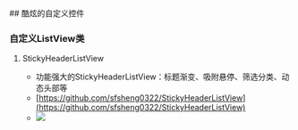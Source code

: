 <meta http-equiv="Content-Type" content="text/html;charset=utf-8">
## 酷炫的自定义控件

### 自定义ListView类

1. StickyHeaderListView

	* 功能强大的StickyHeaderListView：标题渐变、吸附悬停、筛选分类、动态头部等
	* [https://github.com/sfsheng0322/StickyHeaderListView](https://github.com/sfsheng0322/StickyHeaderListView)
	* ![](https://github.com/sfsheng0322/StickyHeaderListView/raw/master/screenshots/StickyHeaderListView2.png)